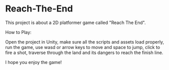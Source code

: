 # Reach-The-End
This project is about a 2D platformer game called "Reach The End". 

How to Play:

Open the project in Unity, make sure all the scripts and assets load properly, run the game, use wasd or arrow keys to move and space to jump, click to fire a shot, traverse through the land and its dangers to reach the finish line. 


I hope you enjoy the game!
